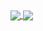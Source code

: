 <a href="https://github.com/FortyWinters">
  <img align="center" src="https://github-readme-stats.vercel.app/api?username=FortyWinters&theme=vue&show_icons=true&hide_border=true&count_private=true" />
</a>
<a href="https://github.com/FortyWinters">
  <img align="center" src="https://github-readme-stats.vercel.app/api/top-langs/?username=FortyWinters&theme=vue&show_icons=true&hide_border=true&layout=compact" />
</a>
